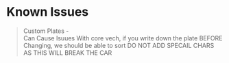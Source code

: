 # Known Issues


> Custom Plates -  
Can Cause Isuues With core vech, if you write down the plate BEFORE Changing, we should be able to sort
DO NOT ADD SPECAIL CHARS AS THIS WILL BREAK THE CAR